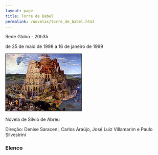 ```yaml
---
layout: page
title: Torre de Babel
permalink: /novelas/torre_de_babel.html
---
```


Rede Globo - 20h35

de 25 de maio de 1998 a 16 de janeiro de 1999 

![Torre de Babel](/novelas/img/torre_de_babel.jpg)

Novela de Silvio de Abreu

Direção: Denise Saraceni, Carlos Araújo, José Luiz Villamarim e Paulo
Silvestrini 

### Elenco

